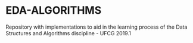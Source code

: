 # EDA-ALGORITHMS

Repository with implementations to aid in the learning process of the Data Structures and Algorithms discipline - UFCG 2019.1
